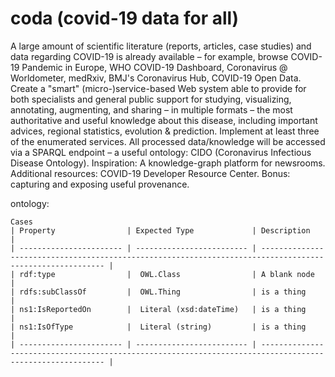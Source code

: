 # coda (covid-19 data for all)

A large amount of scientific literature (reports, articles, case studies) and data regarding COVID-19 is already available – for example, browse COVID-19 Pandemic in Europe, WHO COVID-19 Dashboard, Coronavirus @ Worldometer, medRxiv, BMJ's Coronavirus Hub, COVID-19 Open Data. Create a "smart" (micro-)service-based Web system able to provide for both specialists and general public support for studying, visualizing, annotating, augmenting, and sharing – in multiple formats – the most authoritative and useful knowledge about this disease, including important advices, regional statistics, evolution & prediction. Implement at least three of the enumerated services. All processed data/knowledge will be accessed via a SPARQL endpoint – a useful ontology: CIDO (Coronavirus Infectious Disease Ontology). Inspiration: A knowledge-graph platform for newsrooms. Additional resources: COVID-19 Developer Resource Center. Bonus: capturing and exposing useful provenance.


ontology:
```
Cases
| Property                | Expected Type             | Description                                                                                               |
| ----------------------- | ------------------------- | --------------------------------------------------------------------------------------------------------- |
| rdf:type                |  OWL.Class                | A blank node                                                                                              |
| rdfs:subClassOf         |  OWL.Thing                | is a thing                                                                                                |
| ns1:IsReportedOn        |  Literal (xsd:dateTime)   | is a thing                                                                                                |
| ns1:IsOfType            |  Literal (string)         | is a thing                                                                                                |
| ----------------------- | ------------------------- | --------------------------------------------------------------------------------------------------------- |






```